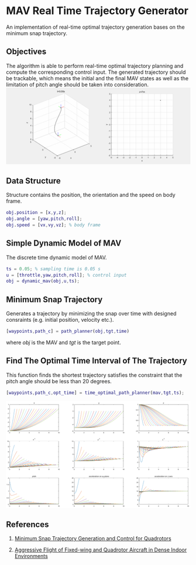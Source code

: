 # MAV Real Time Trajectory Generator
An implementation of real-time optimal trajectory generation bases on the minimum snap trajectory.
## Objectives
The algorithm is able to perform real-time optimal trajectory planning and compute the corresponding control input. The generated trajectory should be trackable, which means the initial and the final MAV states as well as the limitation of pitch angle should be taken into consideration.
![](https://raw.githubusercontent.com/0Jiahao/MAV_Real_Time_Trajectory_Generator/master/images/result.gif)
## Data Structure
Structure contains the position, the orientation and the speed on body frame.
```Matlab
obj.position = [x,y,z];
obj.angle = [yaw,pitch,roll];
obj.speed = [vx,vy,vz]; % body frame
```
## Simple Dynamic Model of MAV
The discrete time dynamic model of MAV.
```Matlab
ts = 0.05; % sampling time is 0.05 s
u = [throttle,yaw,pitch,roll]; % control input
obj = dynamic_mav(obj,u,ts);
```
## Minimum Snap Trajectory
Generates a trajectory by minimizing the snap over time with designed consraints (e.g. initial position, velocity etc.).
```Matlab
[waypoints,path_c] = path_planner(obj,tgt,time)  
```
where *obj* is the MAV and *tgt* is the target point.
## Find The Optimal Time Interval of The Trajectory
This function finds the shortest trajectory satisfies the constraint that the pitch angle should be less than 20 degrees.
```Matlab
[waypoints,path_c,opt_time] = time_optimal_path_planner(mav,tgt,ts);
```
![](https://raw.githubusercontent.com/0Jiahao/MAV_Real_Time_Trajectory_Generator/master/images/find_best_time_interval.png)
## References

1. [Minimum Snap Trajectory Generation and Control for Quadrotors
](https://ieeexplore.ieee.org/abstract/document/5980409/)  

2. [Aggressive Flight of Fixed-wing and Quadrotor Aircraft in Dense Indoor Environments](http://journals.sagepub.com/doi/abs/10.1177/0278364914558129)

